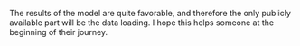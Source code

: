 The results of the model are quite favorable, and therefore the only publicly available part will be the data loading. I hope this helps someone at the beginning of their journey.
